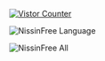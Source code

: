 [![Vistor Counter](https://count.getloli.com/get/@github_NissinFree?theme=moebooru)](https://github.com/NissinFree)

![NissinFree Language](https://github-readme-stats.vercel.app/api/top-langs/?username=NissinFree&langs_count=8&layout=compact&theme=jolly&hide_border=true)

![NissinFree All](https://github-readme-stats.vercel.app/api/?username=NissinFree&layout=compact&theme=jolly&hide_border=true)
